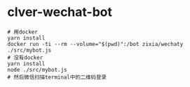 # clver-wechat-bot


```shell
# 用docker
yarn install
docker run -ti --rm --volume="$(pwd)":/bot zixia/wechaty ./src/mybot.js
# 没有docker
yarn install
node ./src/mybot.js
# 然后微信扫描terminal中的二维码登录
```